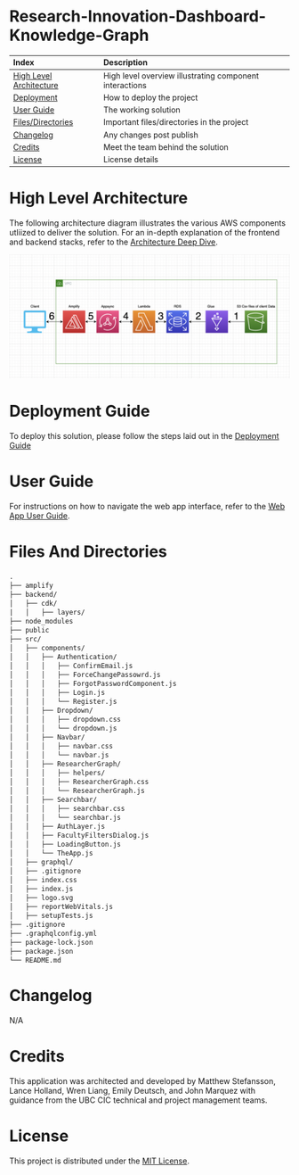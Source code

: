 # Research-Innovation-Dashboard-Knowledge-Graph

| Index                                               | Description                                             |
| :-------------------------------------------------- | :------------------------------------------------------ |
| [High Level Architecture](#High-Level-Architecture) | High level overview illustrating component interactions |
| [Deployment](#Deployment-Guide)                     | How to deploy the project                               |
| [User Guide](#User-Guide)                           | The working solution                                    |
| [Files/Directories](#Files-And-Directories)         | Important files/directories in the project              |
| [Changelog](#Changelog)                             | Any changes post publish                                |
| [Credits](#Credits)                                 | Meet the team behind the solution                       |
| [License](#License)                                 | License details                                         |

# High Level Architecture

The following architecture diagram illustrates the various AWS components utliized to deliver the solution. For an in-depth explanation of the frontend and backend stacks, refer to the [Architecture Deep Dive](docs/ArchitectureDeepDive.md).

![Alt text](./docs/images/KnowledgeGraphArchitecture.png?raw=true "Architecture")

# Deployment Guide

To deploy this solution, please follow the steps laid out in the [Deployment Guide](docs/DeploymentGuide.md)

# User Guide

For instructions on how to navigate the web app interface, refer to the [Web App User Guide](docs/UserGuide.md).

# Files And Directories

```text
.
├── amplify
├── backend/
│   ├── cdk/
|   │   ├── layers/
├── node_modules
├── public
├── src/
│   ├── components/
│   │   ├── Authentication/
│   │   │   ├── ConfirmEmail.js
│   │   │   ├── ForceChangePassowrd.js
│   │   │   ├── ForgotPasswordComponent.js
│   │   │   ├── Login.js
│   │   │   └── Register.js
│   │   ├── Dropdown/
│   │   │   ├── dropdown.css
│   │   │   └── dropdown.js
│   │   ├── Navbar/
│   │   │   ├── navbar.css
│   │   │   └── navbar.js
│   │   ├── ResearcherGraph/
│   │   │   ├── helpers/
│   │   │   ├── ResearcherGraph.css
│   │   │   └── ResearcherGraph.js
│   │   ├── Searchbar/
│   │   │   ├── searchbar.css
│   │   │   └── searchbar.js
│   │   ├── AuthLayer.js
│   │   ├── FacultyFiltersDialog.js
│   │   ├── LoadingButton.js
│   │   └── TheApp.js
│   ├── graphql/
│   ├── .gitignore
│   ├── index.css
│   ├── index.js
│   ├── logo.svg
│   ├── reportWebVitals.js
│   ├── setupTests.js
├── .gitignore
├── .graphqlconfig.yml
├── package-lock.json
├── package.json
└── README.md
```

# Changelog
N/A

# Credits

This application was architected and developed by Matthew Stefansson, Lance Holland, Wren Liang, Emily Deutsch, and John Marquez with guidance from the UBC CIC technical and project management teams.

# License

This project is distributed under the [MIT License](LICENSE).
